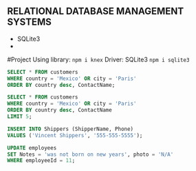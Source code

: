 ## RELATIONAL DATABASE MANAGEMENT SYSTEMS
- SQLite3
- 

#Project
Using library: `npm i knex`
Driver: SQLite3 `npm i sqlite3`


```sql
SELECT * FROM customers
WHERE country = 'Mexico' OR city = 'Paris'
ORDER BY country desc, ContactName;

SELECT * FROM customers
WHERE country = 'Mexico' OR city = 'Paris'
ORDER BY country desc, ContactName
LIMIT 5;

INSERT INTO Shippers (ShipperName, Phone)
VALUES ('Vincent Shippers', '555-555-5555');

UPDATE employees
SET Notes = 'was not born on new years', photo = 'N/A'
WHERE employeeId = 11;
```